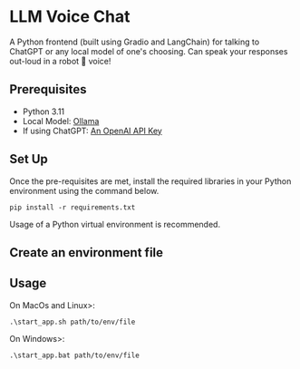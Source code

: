 # LLM Voice Chat
A Python frontend (built using Gradio and LangChain) for talking to ChatGPT or any local model of one's choosing. Can speak your responses out-loud in a robot :robot: voice!

## Prerequisites

* Python 3.11
* Local Model: [Ollama](https://ollama.com/)
* If using ChatGPT: [An OpenAI API Key](https://platform.openai.com/api-keys)

## Set Up

Once the pre-requisites are met, install the required libraries in your Python environment using the command below.

``pip install -r requirements.txt``

Usage of a Python virtual environment is recommended.


## Create an environment file

## Usage

On MacOs and Linux>:

```
.\start_app.sh path/to/env/file
```

On Windows>:

```
.\start_app.bat path/to/env/file
```
